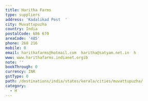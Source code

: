 ```yaml
---
title: Haritha Farms
type: suppliers
address: 'Kadalikad Post  '
city: Muvattupuzha
country: India
postalCode: 686 670
areaCode: '485'
phone: 260 216
mobile: 0
email: harithafarms@hotmail.com  haritha@satyam.net.in  h
www: www.harithafarms.indianet.orgib
note: ''
bookThrough: 0
currency: INR
gstType: 0
path: /destinations/india/states/kerala/cities/muvattupuzha/
category:
  - H
---
```


